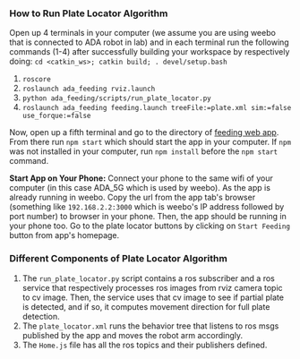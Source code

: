 ### How to Run Plate Locator Algorithm
Open up 4 terminals in your computer (we assume you are using weebo that is connected to ADA robot in lab) and in each terminal run the following commands (1-4) after successfully building your workspace by respectively doing: `cd <catkin_ws>; catkin build; . devel/setup.bash`

1. `roscore`
2. `roslaunch ada_feeding rviz.launch`
3. `python ada_feeding/scripts/run_plate_locator.py`
4. `roslaunch ada_feeding feeding.launch treeFile:=plate.xml sim:=false use_forque:=false`

Now, open up a fifth terminal and go to the directory of [feeding web app](https://github.com/personalrobotics/feeding_web_interface/tree/2022_revamp/feedingwebapp). From there run `npm start` which should start the app in your computer. If `npm` was not installed in your computer, run `npm install` before the `npm start` command.

**Start App on Your Phone:** Connect your phone to the same wifi of your computer (in this case ADA_5G which is used by weebo). As the app is already running in weebo. Copy the url from the app tab's browser (something like `192.168.2.2:3000` which is weebo's IP address followed by port number) to browser in your phone. Then, the app should be running in your phone too. Go to the plate locator buttons by clicking on `Start Feeding` button from app's homepage.

### Different Components of Plate Locator Algorithm
1. The `run_plate_locator.py` script contains a ros subscriber and a ros service that respectively processes ros images from rviz camera topic to cv image. Then, the service uses that cv image to see if partial plate is detected, and if so, it computes movement direction for full plate detection.
2. The `plate_locator.xml` runs the behavior tree that listens to ros msgs published by the app and moves the robot arm accordingly.
3. The `Home.js` file has all the ros topics and their publishers defined.